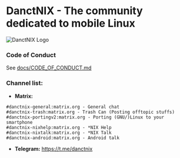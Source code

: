 # DanctNIX - The community dedicated to mobile Linux

![DanctNIX Logo](/docs/logo.png)

### Code of Conduct
See [docs/CODE_OF_CONDUCT.md](/docs/CODE_OF_CONDUCT.md)

### Channel list:

- **Matrix:**
```
#danctnix-general:matrix.org - General chat
#danctnix-trash:matrix.org - Trash Can (Posting offtopic stuffs)
#danctnix-portingv2:matrix.org - Porting (GNU/)Linux to your smartphone
#danctnix-nixhelp:matrix.org - *NIX Help
#danctnix-nixtalk:matrix.org - *NIX Talk
#danctnix-android:matrix.org - Android talk
```

- **Telegram:** https://t.me/danctnix
